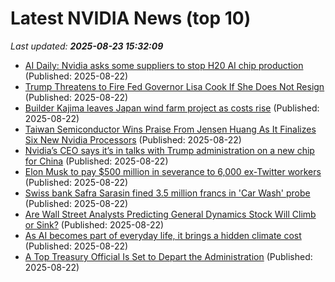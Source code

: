 # Latest NVIDIA News (top 10)
_Last updated: **2025-08-23 15:32:09**_

- [AI Daily: Nvidia asks some suppliers to stop H20 AI chip production](https://thefly.com/permalinks/entry.php/id4187605/$PRIVATE;MSFT;SSNLF;AMKR;NVDA;HNHPF;META;AAPL;TSLA-AI-Daily-Nvidia-asks-some-suppliers-to-stop-H-AI-chip-production) (Published: 2025-08-22)
- [Trump Threatens to Fire Fed Governor Lisa Cook If She Does Not Resign](https://biztoc.com/x/70980fa286fc0728) (Published: 2025-08-22)
- [Builder Kajima leaves Japan wind farm project as costs rise](https://biztoc.com/x/905292e3bed56ee3) (Published: 2025-08-22)
- [Taiwan Semiconductor Wins Praise From Jensen Huang As It Finalizes Six New Nvidia Processors](https://biztoc.com/x/2b614226ae39dafa) (Published: 2025-08-22)
- [Nvidia’s CEO says it’s in talks with Trump administration on a new chip for China](https://biztoc.com/x/8cb2fc1cbda885c9) (Published: 2025-08-22)
- [Elon Musk to pay $500 million in severance to 6,000 ex-Twitter workers](https://biztoc.com/x/686dc13bb2413c26) (Published: 2025-08-22)
- [Swiss bank Safra Sarasin fined 3.5 million francs in 'Car Wash' probe](https://biztoc.com/x/3278370010e8fc6b) (Published: 2025-08-22)
- [Are Wall Street Analysts Predicting General Dynamics Stock Will Climb or Sink?](https://biztoc.com/x/01b9615488528e8d) (Published: 2025-08-22)
- [As AI becomes part of everyday life, it brings a hidden climate cost](https://biztoc.com/x/4ba57ff112c5bb2a) (Published: 2025-08-22)
- [A Top Treasury Official Is Set to Depart the Administration](https://biztoc.com/x/8cb06f28162158b8) (Published: 2025-08-22)
